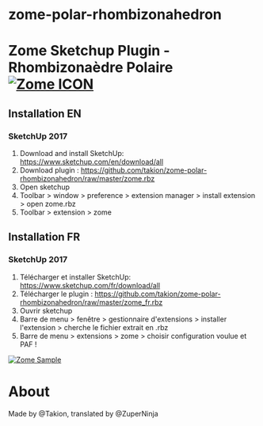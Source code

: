 # zome-polar-rhombizonahedron
# Zome Sketchup Plugin - Rhombizonaèdre Polaire [![Zome ICON](https://raw.githubusercontent.com/takion/zome-polar-rhombizonahedron/master/img/zome-icon.png)](https://github.com/takion/zome-polar-rhombizonahedron#)

## Installation EN

### SketchUp 2017
1. Download and install SketchUp: https://www.sketchup.com/en/download/all
2. Download plugin : https://github.com/takion/zome-polar-rhombizonahedron/raw/master/zome.rbz
3. Open sketchup
4. Toolbar > window > preference > extension manager > install extension > open zome.rbz
5. Toolbar > extension > zome

## Installation FR

### SketchUp 2017
1. Télécharger et installer SketchUp: https://www.sketchup.com/fr/download/all
2. Télécharger le plugin : https://github.com/takion/zome-polar-rhombizonahedron/raw/master/zome_fr.rbz
3. Ouvrir sketchup
4. Barre de menu > fenêtre > gestionnaire d'extensions > installer l'extension > cherche le fichier extrait en .rbz
5. Barre de menu > extensions > zome > choisir configuration voulue et PAF !

[![Zome Sample](https://raw.githubusercontent.com/takion/zome-polar-rhombizonahedron/master/img/zome-10-5.png)](https://github.com/takion/zome-polar-rhombizonahedron#)

# About
Made by @Takion, translated by @ZuperNinja
